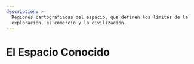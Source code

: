 ```yaml
---
description: >-
  Regiones cartografiadas del espacio, que definen los límites de la
  exploración, el comercio y la civilización.
---
```


# El Espacio Conocido

